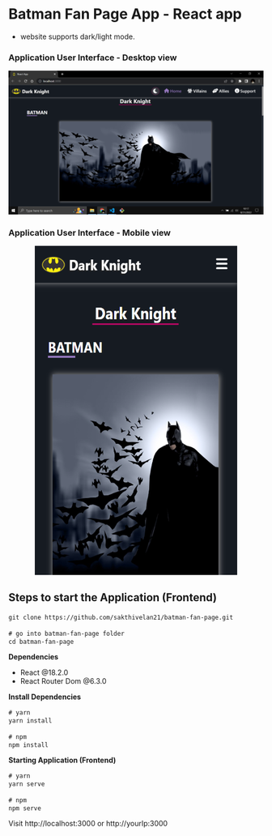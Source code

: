 # Batman Fan Page App - React app
+ website supports dark/light mode.  

### Application User Interface - Desktop view

![Desktop view](https://github.com/sakthivelan21/batman-fan-page/blob/main/screenshots/batman-fan-page-desktop-view.png?raw=true)

### Application User Interface - Mobile view 

<p align="center">
  <img  src="https://github.com/sakthivelan21/batman-fan-page/blob/main/screenshots/batman-fan-page-mobile-view.png?raw=true" width="400" height="650" alt="demo-mobile-image"/>
</p>

## Steps to start the Application (Frontend)

```
git clone https://github.com/sakthivelan21/batman-fan-page.git

# go into batman-fan-page folder
cd batman-fan-page
```
**Dependencies**
+ React @18.2.0
+ React Router Dom @6.3.0

**Install Dependencies**

```
# yarn
yarn install

# npm
npm install
```

**Starting Application (Frontend)**

```
# yarn
yarn serve

# npm
npm serve
```

Visit http://localhost:3000 or http://yourIp:3000